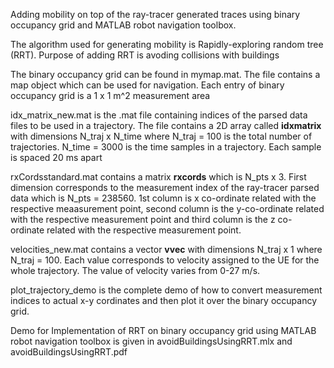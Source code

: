 Adding mobility on top of the ray-tracer generated traces using binary occupancy grid and MATLAB robot navigation toolbox.

The algorithm used for generating mobility is Rapidly-exploring random tree (RRT). Purpose of adding RRT is avoding collisions with buildings

The  binary occupancy grid can be found in mymap.mat. The file contains a map object which can be used for navigation. Each entry of binary occupancy grid is a 1 x 1 m^2 measurement area

idx_matrix_new.mat is the .mat file containing indices of the parsed data files to be used in a trajectory. The file contains a 2D array called **idxmatrix** with dimensions N_traj x N_time where N_traj = 100 is the total number of trajectories. N_time = 3000 is the time samples in a trajectory. Each sample is spaced 20 ms apart

rxCordsstandard.mat contains a matrix **rxcords** which is N_pts x 3. First dimension corresponds to the measurement index of the ray-tracer parsed data which is N_pts = 238560. 1st column is x co-ordinate related with the respective meaasurement point, second column is the y-co-ordinate related with the respective measurement point and third column is the z co-ordinate related with the respective measurement point. 

velocities_new.mat contains a vector **vvec** with dimensions N_traj x 1 where N_traj = 100. Each value corresponds to velocity assigned to the UE for the whole trajectory. The value of velocity varies from 0-27 m/s.

plot_trajectory_demo is the complete demo of how to convert measurement indices to actual x-y cordinates and then plot it over the binary occupancy grid.

Demo for Implementation of RRT on binary occupancy grid using MATLAB robot navigation toolbox is given in avoidBuildingsUsingRRT.mlx and avoidBuildingsUsingRRT.pdf
